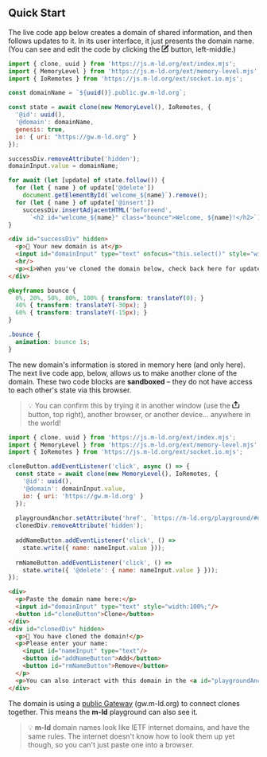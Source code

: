 ## Quick Start

The live code app below creates a domain of shared information, and then follows updates to it. In its user interface, it just presents the domain name. (You can see and edit the code by clicking the <svg viewBox="0 0 1024 1024" style="height: 1em;"><path d="M295 590.5l-96 246.6 242.3-100.3L295 590.5zM998.5 63.8l-30.7-30.7c-33.9-34-89-34-123 0l-61.5 61.5L937 248.4l61.5-61.5c34-34 34-89.1 0-123.1zM299.9 578l22-22 153.7 153.7 430.6-430.6-153.7-153.7 30.7-30.8L299.9 578zM831 929.6l-740.5.3.1-740.5 518.5-.2 81.2-86.1H46.4c-24 0-43.5 19.4-43.5 43.5V973c0 24.1 19.5 43.5 43.5 43.5h826.4c24.1 0 43.5-19.4 43.5-43.5V361.5l-87.6 86 2.3 482.1z"></path></svg> button, left-middle.)

```js
import { clone, uuid } from 'https://js.m-ld.org/ext/index.mjs';
import { MemoryLevel } from 'https://js.m-ld.org/ext/memory-level.mjs';
import { IoRemotes } from 'https://js.m-ld.org/ext/socket.io.mjs';

const domainName = `${uuid()}.public.gw.m-ld.org`;

const state = await clone(new MemoryLevel(), IoRemotes, {
  '@id': uuid(),
  '@domain': domainName,
  genesis: true,
  io: { uri: "https://gw.m-ld.org" }
});

successDiv.removeAttribute('hidden');
domainInput.value = domainName;

for await (let [update] of state.follow()) {
  for (let { name } of update['@delete'])
    document.getElementById(`welcome_${name}`).remove();
  for (let { name } of update['@insert'])
    successDiv.insertAdjacentHTML('beforeend',
      `<h2 id="welcome_${name}" class="bounce">Welcome, ${name}!</h2>`);
}
```
```html
<div id="successDiv" hidden>
  <p>🎉 Your new domain is at</p>
  <input id="domainInput" type="text" onfocus="this.select()" style="width:100%;"/>
  <hr/>
  <p><i>When you've cloned the domain below, check back here for updates...</i></p>
</div>
```
```css
@keyframes bounce { 
  0%, 20%, 50%, 80%, 100% { transform: translateY(0); }
  40% { transform: translateY(-30px); }
  60% { transform: translateY(-15px); } 
}

.bounce {
  animation: bounce 1s;
}
```
<script>new LiveCode(document.currentScript).inline({ middle: 0 }, 25);</script>

The new domain's information is stored in memory here (and only here). The next live code app, below, allows us to make another clone of the domain. These two code blocks are **sandboxed** – they do not have access to each other's state via this browser.

> 💡 You can confirm this by trying it in another window (use the <svg xmlns="http://www.w3.org/2000/svg" viewBox="0 0 1024 1024" style="height: 1em;"><path d="M462.9 192.5v504.3h100V192.5L739.5 369l70.7-70.7L512.9 1 215.6 298.3l70.7 70.7z"></path><path d="M924 450v405.3c0 37.9-30.8 68.7-68.7 68.7H168.7c-37.9 0-68.7-30.8-68.7-68.7V450H0v405.3C0 948.5 75.5 1024 168.7 1024h686.6c93.2 0 168.7-75.5 168.7-168.7V450H924z"></path></svg> button, top right), another browser, or another device... anywhere in the world!

```js
import { clone, uuid } from 'https://js.m-ld.org/ext/index.mjs';
import { MemoryLevel } from 'https://js.m-ld.org/ext/memory-level.mjs';
import { IoRemotes } from 'https://js.m-ld.org/ext/socket.io.mjs';

cloneButton.addEventListener('click', async () => {
  const state = await clone(new MemoryLevel(), IoRemotes, {
    '@id': uuid(),
    '@domain': domainInput.value,
    io: { uri: 'https://gw.m-ld.org' }
  });
  
  playgroundAnchor.setAttribute('href', `https://m-ld.org/playground/#domain=${domainInput.value}&txn=%7B%22name%22%3A%22George%22%7D`);
  clonedDiv.removeAttribute('hidden');
  
  addNameButton.addEventListener('click', () =>
    state.write({ name: nameInput.value }));
  
  rmNameButton.addEventListener('click', () =>
    state.write({ '@delete': { name: nameInput.value } }));
});
```
```html
<div>
  <p>Paste the domain name here:</p>
  <input id="domainInput" type="text" style="width:100%;"/>
  <button id="cloneButton">Clone</button>
</div>
<div id="clonedDiv" hidden>
  <p>🎉 You have cloned the domain!</p>
  <p>Please enter your name:
    <input id="nameInput" type="text"/>
    <button id="addNameButton">Add</button>
    <button id="rmNameButton">Remove</button>
  </p>
  <p>You can also interact with this domain in the <a id="playgroundAnchor" target="_blank"><b>m-ld</b> playground</a>!</p>
</div>
```
<script>new LiveCode(document.currentScript).inline({ middle: 0 });</script>

The domain is using a [public Gateway](https://gw.m-ld.org) (gw.m-ld.org) to connect clones together. This means the **m-ld** playground can also see it.

> 💡 **m-ld** domain names look like IETF internet domains, and have the same rules. The internet doesn't know how to look them up yet though, so you can't just paste one into a browser.
